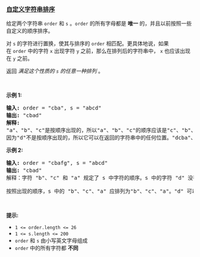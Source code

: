 ### [自定义字符串排序](https://leetcode-cn.com/problems/custom-sort-string)

<p>给定两个字符串 <code>order</code> 和 <code>s</code> 。<code>order</code> 的所有字母都是 <strong>唯一</strong> 的，并且以前按照一些自定义的顺序排序。</p>

<p>对 <code>s</code> 的字符进行置换，使其与排序的&nbsp;<code>order</code>&nbsp;相匹配。更具体地说，如果在&nbsp;<code>order</code>&nbsp;中的字符 <code>x</code> 出现字符 <code>y</code> 之前，那么在排列后的字符串中， <code>x</code>&nbsp;也应该出现在 <code>y</code> 之前。</p>

<p>返回 <em>满足这个性质的 <code>s</code> 的任意一种排列&nbsp;</em>。</p>

<p>&nbsp;</p>

<p><strong>示例 1:</strong></p>

<pre>
<strong>输入:</strong> order = "cba", s = "abcd"
<strong>输出:</strong> "cbad"
<strong>解释:</strong> 
"a"、"b"、"c"是按顺序出现的，所以"a"、"b"、"c"的顺序应该是"c"、"b"、"a"。
因为"d"不是按顺序出现的，所以它可以在返回的字符串中的任何位置。"dcba"、"cdba"、"cbda"也是有效的输出。</pre>

<p><strong>示例 2:</strong></p>

<pre>
<strong>输入:</strong> order = "cbafg", s = "abcd"
<strong>输出:</strong> "cbad"
解释：字符 "b"、"c" 和 "a" 规定了 s 中字符的顺序。s 中的字符 "d" 没有在 order 中出现，所以它的位置是弹性的。

按照出现的顺序，s 中的 "b"、"c"、"a" 应排列为"b"、"c"、"a"。"d" 可以放在任何位置，因为它没有按顺序排列。输出 "bcad" 遵循这一规则。其他排序如 "dbca" 或 "bcda" 也是有效的，只要维持 "b"、"c"、"a" 的顺序。
</pre>

<p>&nbsp;</p>

<p><strong>提示:</strong></p>

<ul>
	<li><code>1 &lt;= order.length &lt;= 26</code></li>
	<li><code>1 &lt;= s.length &lt;= 200</code></li>
	<li><code>order</code>&nbsp;和&nbsp;<code>s</code>&nbsp;由小写英文字母组成</li>
	<li><code>order</code>&nbsp;中的所有字符都 <strong>不同</strong></li>
</ul>
